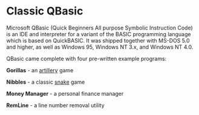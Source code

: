 # Classic QBasic
Microsoft QBasic (Quick Beginners All purpose Symbolic Instruction Code) is an IDE and interpreter for a variant of the BASIC programming language which is based on QuickBASIC.
It was shipped together with MS-DOS 5.0 and higher, as well as Windows 95, Windows NT 3.x, and Windows NT 4.0.

QBasic came complete with four pre-written example programs:

**Gorillas** - an [artillery](https://en.wikipedia.org/wiki/Artillery_game) game

**Nibbles** - a classic [snake](https://en.wikipedia.org/wiki/Snake_(video_game_genre)) game

**Money Manager** - a personal finance manager

**RemLine** - a line number removal utility

